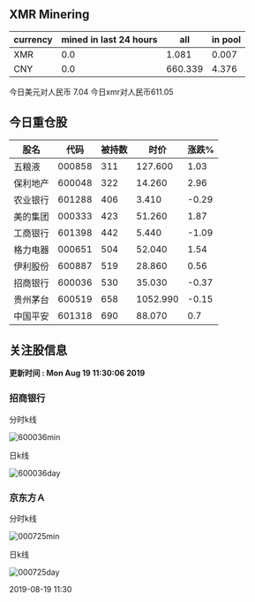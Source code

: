 ## XMR Minering

|currency|mined in last 24 hours|all|in pool|
|---|---|---|---|
|XMR|0.0|1.081|0.007|
|CNY|0.0|660.339|4.376|

今日美元对人民币 7.04	今日xmr对人民币611.05


## 今日重仓股 

|股名|代码|被持数|时价|涨跌%|
|---|---|---|---|---|
|五粮液|000858|311|127.600|1.03|
|保利地产|600048|322|14.260|2.96|
|农业银行|601288|406|3.410|-0.29|
|美的集团|000333|423|51.260|1.87|
|工商银行|601398|442|5.440|-1.09|
|格力电器|000651|504|52.040|1.54|
|伊利股份|600887|519|28.860|0.56|
|招商银行|600036|530|35.030|-0.37|
|贵州茅台|600519|658|1052.990|-0.15|
|中国平安|601318|690|88.070|0.7|

## 关注股信息
**更新时间 : Mon Aug 19 11:30:06 2019**
### 招商银行 
分时k线

![600036min](http://image.sinajs.cn/newchart/min/n/sh600036.gif)

日k线

![600036day](http://image.sinajs.cn/newchart/daily/n/sh600036.gif)

### 京东方Ａ 
分时k线

![000725min](http://image.sinajs.cn/newchart/min/n/sz000725.gif)

日k线

![000725day](http://image.sinajs.cn/newchart/daily/n/sz000725.gif)

2019-08-19 11:30